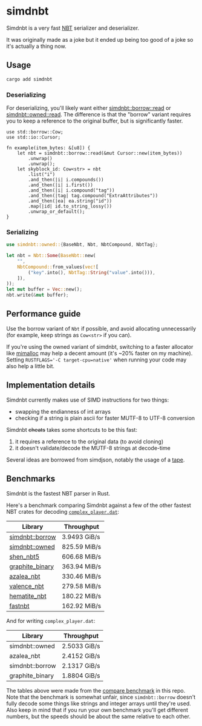 # simdnbt

Simdnbt is a very fast [NBT](https://minecraft.wiki/w/NBT_format) serializer and deserializer.

It was originally made as a joke but it ended up being too good of a joke so it's actually a thing now.

## Usage

```sh
cargo add simdnbt
```

### Deserializing

For deserializing, you'll likely want either [simdnbt::borrow::read](https://docs.rs/simdnbt/latest/simdnbt/borrow/fn.read.html) or [simdnbt::owned::read](https://docs.rs/simdnbt/latest/simdnbt/owned/fn.read.html).
The difference is that the "borrow" variant requires you to keep a reference to the original buffer, but is significantly faster.

```rust,no_run
use std::borrow::Cow;
use std::io::Cursor;

fn example(item_bytes: &[u8]) {
    let nbt = simdnbt::borrow::read(&mut Cursor::new(item_bytes))
        .unwrap()
        .unwrap();
    let skyblock_id: Cow<str> = nbt
        .list("i")
        .and_then(|i| i.compounds())
        .and_then(|i| i.first())
        .and_then(|i| i.compound("tag"))
        .and_then(|tag| tag.compound("ExtraAttributes"))
        .and_then(|ea| ea.string("id"))
        .map(|id| id.to_string_lossy())
        .unwrap_or_default();
}
```

### Serializing

```rust
use simdnbt::owned::{BaseNbt, Nbt, NbtCompound, NbtTag};

let nbt = Nbt::Some(BaseNbt::new(
    "",
    NbtCompound::from_values(vec![
        ("key".into(), NbtTag::String("value".into())),
    ]),
));
let mut buffer = Vec::new();
nbt.write(&mut buffer);
```

## Performance guide

Use the borrow variant of `Nbt` if possible, and avoid allocating unnecessarily (for example, keep strings as `Cow<str>` if you can).

If you're using the owned variant of simdnbt, switching to a faster allocator like [mimalloc](https://docs.rs/mimalloc/latest/mimalloc/) may help a decent amount (it's ~20% faster on my machine). Setting `RUSTFLAGS='-C target-cpu=native'` when running your code may also help a little bit.

## Implementation details

Simdnbt currently makes use of SIMD instructions for two things:

-   swapping the endianness of int arrays
-   checking if a string is plain ascii for faster MUTF-8 to UTF-8 conversion

Simdnbt ~~cheats~~ takes some shortcuts to be this fast:

1. it requires a reference to the original data (to avoid cloning)
2. it doesn't validate/decode the MUTF-8 strings at decode-time

Several ideas are borrowed from simdjson, notably the usage of a [tape](https://github.com/simdjson/simdjson/blob/master/doc/tape.md).

## Benchmarks

Simdnbt is the fastest NBT parser in Rust.

Here's a benchmark comparing Simdnbt against a few of the other fastest NBT crates for decoding [`complex_player.dat`](https://github.com/azalea-rs/simdnbt/blob/master/simdnbt/tests/complex_player.dat):

| Library                                                                     | Throughput   |
| --------------------------------------------------------------------------- | ------------ |
| [simdnbt::borrow](https://docs.rs/simdnbt/latest/simdnbt/borrow/index.html) | 3.9493 GiB/s |
| [simdnbt::owned](https://docs.rs/simdnbt/latest/simdnbt/owned/index.html)   | 825.59 MiB/s |
| [shen_nbt5](https://docs.rs/shen-nbt5/latest/shen_nbt5/)                    | 606.68 MiB/s |
| [graphite_binary](https://docs.rs/graphite_binary/latest/graphite_binary/)  | 363.94 MiB/s |
| [azalea_nbt](https://docs.rs/azalea-nbt/latest/azalea_nbt/)                 | 330.46 MiB/s |
| [valence_nbt](https://docs.rs/valence_nbt/latest/valence_nbt/)              | 279.58 MiB/s |
| [hematite_nbt](https://docs.rs/hematite-nbt/latest/nbt/)                    | 180.22 MiB/s |
| [fastnbt](https://docs.rs/fastnbt/latest/fastnbt/)                          | 162.92 MiB/s |

And for writing `complex_player.dat`:

| Library         | Throughput   |
| --------------- | ------------ |
| simdnbt::owned  | 2.5033 GiB/s |
| azalea_nbt      | 2.4152 GiB/s |
| simdnbt::borrow | 2.1317 GiB/s |
| graphite_binary | 1.8804 GiB/s |

The tables above were made from the [compare benchmark](https://github.com/azalea-rs/simdnbt/tree/master/simdnbt/benches) in this repo.
Note that the benchmark is somewhat unfair, since `simdnbt::borrow` doesn't fully decode some things like strings and integer arrays until they're used.
Also keep in mind that if you run your own benchmark you'll get different numbers, but the speeds should be about the same relative to each other.
